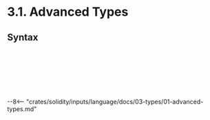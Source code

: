 <!-- This file is generated automatically by infrastructure scripts. Please don't edit by hand. -->

# 3.1. Advanced Types

## Syntax

```{ .ebnf #TypeName }

```

<pre ebnf-snippet="TypeName" style="display: none;"><a href="#TypeName"><span class="k">TypeName</span></a><span class="o"> = </span><a href="#ArrayTypeName"><span class="k">ArrayTypeName</span></a><br /><span class="o">         | </span><a href="#FunctionType"><span class="k">FunctionType</span></a><br /><span class="o">         | </span><a href="#MappingType"><span class="k">MappingType</span></a><br /><span class="o">         | </span><a href="../02-elementary-types#ElementaryType"><span class="k">ElementaryType</span></a><br /><span class="o">         | </span><a href="../../05-expressions/06-identifiers#IdentifierPath"><span class="k">IdentifierPath</span></a><span class="o">;</span></pre>

```{ .ebnf #FunctionType }

```

<pre ebnf-snippet="FunctionType" style="display: none;"><a href="#FunctionType"><span class="k">FunctionType</span></a><span class="o"> = </span><a href="../../01-file-structure/08-keywords#FunctionKeyword"><span class="k">FUNCTION_KEYWORD</span></a><br /><span class="o">               </span><a href="../../02-definitions/08-functions#ParametersDeclaration"><span class="k">ParametersDeclaration</span></a><br /><span class="o">               </span><a href="#FunctionTypeAttributes"><span class="k">FunctionTypeAttributes</span></a><br /><span class="o">               </span><a href="../../02-definitions/08-functions#ReturnsDeclaration"><span class="k">ReturnsDeclaration</span></a><span class="o">?</span><span class="o">;</span></pre>

```{ .ebnf #FunctionTypeAttributes }

```

<pre ebnf-snippet="FunctionTypeAttributes" style="display: none;"><a href="#FunctionTypeAttributes"><span class="k">FunctionTypeAttributes</span></a><span class="o"> = </span><a href="#FunctionTypeAttribute"><span class="k">FunctionTypeAttribute</span></a><span class="o">*</span><span class="o">;</span></pre>

```{ .ebnf #FunctionTypeAttribute }

```

<pre ebnf-snippet="FunctionTypeAttribute" style="display: none;"><a href="#FunctionTypeAttribute"><span class="k">FunctionTypeAttribute</span></a><span class="o"> = </span><a href="../../01-file-structure/08-keywords#InternalKeyword"><span class="k">INTERNAL_KEYWORD</span></a><br /><span class="o">                      | </span><a href="../../01-file-structure/08-keywords#ExternalKeyword"><span class="k">EXTERNAL_KEYWORD</span></a><br /><span class="o">                      | </span><a href="../../01-file-structure/08-keywords#PrivateKeyword"><span class="k">PRIVATE_KEYWORD</span></a><br /><span class="o">                      | </span><a href="../../01-file-structure/08-keywords#PublicKeyword"><span class="k">PUBLIC_KEYWORD</span></a><br /><span class="o">                      | </span><a href="../../01-file-structure/08-keywords#PureKeyword"><span class="k">PURE_KEYWORD</span></a><br /><span class="o">                      | </span><a href="../../01-file-structure/08-keywords#ViewKeyword"><span class="k">VIEW_KEYWORD</span></a><br /><span class="o">                      | </span><a href="../../01-file-structure/08-keywords#PayableKeyword"><span class="k">PAYABLE_KEYWORD</span></a><span class="o">;</span></pre>

```{ .ebnf #MappingType }

```

<pre ebnf-snippet="MappingType" style="display: none;"><a href="#MappingType"><span class="k">MappingType</span></a><span class="o"> = </span><a href="../../01-file-structure/08-keywords#MappingKeyword"><span class="k">MAPPING_KEYWORD</span></a><br /><span class="o">              </span><a href="../../01-file-structure/09-punctuation#OpenParen"><span class="k">OPEN_PAREN</span></a><br /><span class="o">              </span><a href="#MappingKey"><span class="k">MappingKey</span></a><br /><span class="o">              </span><a href="../../01-file-structure/09-punctuation#EqualGreaterThan"><span class="k">EQUAL_GREATER_THAN</span></a><br /><span class="o">              </span><a href="#MappingValue"><span class="k">MappingValue</span></a><br /><span class="o">              </span><a href="../../01-file-structure/09-punctuation#CloseParen"><span class="k">CLOSE_PAREN</span></a><span class="o">;</span></pre>

```{ .ebnf #MappingKey }

```

<pre ebnf-snippet="MappingKey" style="display: none;"><a href="#MappingKey"><span class="k">MappingKey</span></a><span class="o"> = </span><a href="#MappingKeyType"><span class="k">MappingKeyType</span></a><br /><span class="o">             </span><a href="../../05-expressions/06-identifiers#Identifier"><span class="k">IDENTIFIER</span></a><span class="o">?</span><span class="o">;</span><span class="o"> </span><span class="cm">(* Introduced in 0.8.18 *)</span></pre>

```{ .ebnf #MappingKeyType }

```

<pre ebnf-snippet="MappingKeyType" style="display: none;"><a href="#MappingKeyType"><span class="k">MappingKeyType</span></a><span class="o"> = </span><a href="../02-elementary-types#ElementaryType"><span class="k">ElementaryType</span></a><br /><span class="o">               | </span><a href="../../05-expressions/06-identifiers#IdentifierPath"><span class="k">IdentifierPath</span></a><span class="o">;</span></pre>

```{ .ebnf #MappingValue }

```

<pre ebnf-snippet="MappingValue" style="display: none;"><a href="#MappingValue"><span class="k">MappingValue</span></a><span class="o"> = </span><a href="#TypeName"><span class="k">TypeName</span></a><br /><span class="o">               </span><a href="../../05-expressions/06-identifiers#Identifier"><span class="k">IDENTIFIER</span></a><span class="o">?</span><span class="o">;</span><span class="o"> </span><span class="cm">(* Introduced in 0.8.18 *)</span></pre>

--8<-- "crates/solidity/inputs/language/docs/03-types/01-advanced-types.md"
